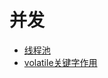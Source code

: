 # 并发
- [线程池](https://zhuanlan.zhihu.com/p/73990200)
- [volatile关键字作用](https://snailclimb.gitee.io/javaguide/#/docs/java/Multithread/JavaConcurrencyAdvancedCommonInterviewQuestions?id=_12-%e8%af%b4%e8%af%b4%e8%87%aa%e5%b7%b1%e6%98%af%e6%80%8e%e4%b9%88%e4%bd%bf%e7%94%a8-synchronized-%e5%85%b3%e9%94%ae%e5%ad%97%ef%bc%8c%e5%9c%a8%e9%a1%b9%e7%9b%ae%e4%b8%ad%e7%94%a8%e5%88%b0%e4%ba%86%e5%90%97)
